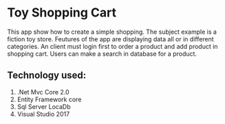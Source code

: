 # Toy Shopping Cart
This app show how to create a simple shopping.
The subject example is a fiction toy store.
Feutures of the app are displaying data all or in different categories.
An client must login first to order a product and add product in shopping cart.
Users can make a search in database for a product.

## Technology used:
1. .Net Mvc Core 2.0
1. Entity Framework core
1. Sql Server LocaDb
1. Visual Studio 2017
